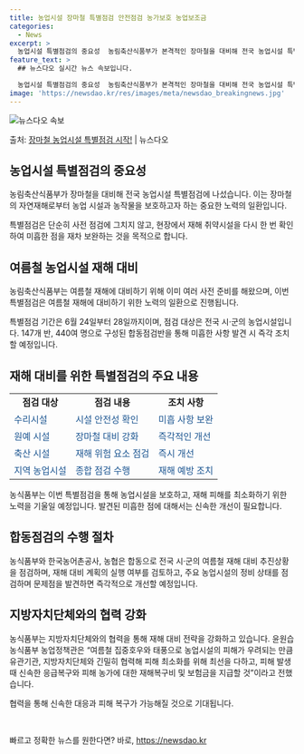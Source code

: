 ```yaml
---
title: 농업시설 장마철 특별점검 안전점검 농가보호 농업보조금
categories:
  - News
excerpt: >
  농업시설 특별점검의 중요성  농림축산식품부가 본격적인 장마철을 대비해 전국 농업시설 특별점검에 나선다. 이러…
feature_text: >
  ## 뉴스다오 실시간 뉴스 속보입니다.

  농업시설 특별점검의 중요성  농림축산식품부가 본격적인 장마철을 대비해 전국 농업시설 특별점검에 나선다. 이러…
image: 'https://newsdao.kr/res/images/meta/newsdao_breakingnews.jpg'
---
```


![뉴스다오 속보](https://newsdao.kr/res/images/meta/newsdao_breakingnews.jpg)

<p>출처: <a href="https://newsdao.kr/4376" rel="dofollow">장마철 농업시설 특별점검 시작!</a> | 뉴스다오</p>

<h2 data-ke-size="size26">농업시설 특별점검의 중요성</h2>
<p data-ke-size="size16">농림축산식품부가 장마철을 대비해 전국 농업시설 특별점검에 나섰습니다. 이는 장마철의 자연재해로부터 농업 시설과 농작물을 보호하고자 하는 중요한 노력의 일환입니다.</p>
<p data-ke-size="size16">특별점검은 단순히 사전 점검에 그치지 않고, 현장에서 재해 취약시설을 다시 한 번 확인하여 미흡한 점을 재차 보완하는 것을 목적으로 합니다.</p>

<h2 data-ke-size="size26">여름철 농업시설 재해 대비</h2>
<p data-ke-size="size16">농림축산식품부는 여름철 재해에 대비하기 위해 이미 여러 사전 준비를 해왔으며, 이번 특별점검은 여름철 재해에 대비하기 위한 노력의 일환으로 진행됩니다.</p>
<p data-ke-size="size16">특별점검 기간은 6월 24일부터 28일까지이며, 점검 대상은 전국 시·군의 농업시설입니다. 147개 반, 440여 명으로 구성된 합동점검반을 통해 미흡한 사항 발견 시 즉각 조치할 예정입니다.</p>

<h2 data-ke-size="size26">재해 대비를 위한 특별점검의 주요 내용</h2>
<table>
  <tr>
    <td style="text-align: center; height: 17px;"><b>점검 대상</b></td>
    <td style="text-align: center; height: 17px;"><b>점검 내용</b></td>
    <td style="text-align: center; height: 17px;"><b>조치 사항</b></td>
  </tr>
  <tr>
    <td><span style="color: #1a5490;">수리시설</span></td>
    <td><span style="color: #1a5490;">시설 안전성 확인</span></td>
    <td><span style="color: #1a5490;">미흡 사항 보완</span></td>
  </tr>
  <tr>
    <td><span style="color: #1a5490;">원예 시설</span></td>
    <td><span style="color: #1a5490;">장마철 대비 강화</span></td>
    <td><span style="color: #1a5490;">즉각적인 개선</span></td>
  </tr>
  <tr>
    <td><span style="color: #1a5490;">축산 시설</span></td>
    <td><span style="color: #1a5490;">재해 위험 요소 점검</span></td>
    <td><span style="color: #1a5490;">즉시 개선</span></td>
  </tr>
  <tr>
    <td><span style="color: #1a5490;">지역 농업시설</span></td>
    <td><span style="color: #1a5490;">종합 점검 수행</span></td>
    <td><span style="color: #1a5490;">재해 예방 조치</span></td>
  </tr>
</table>
<p data-ke-size="size16">농식품부는 이번 특별점검을 통해 농업시설을 보호하고, 재해 피해를 최소화하기 위한 노력을 기울일 예정입니다. 발견된 미흡한 점에 대해서는 신속한 개선이 필요합니다.</p>

<h2 data-ke-size="size26">합동점검의 수행 절차</h2>
<p data-ke-size="size16">농식품부와 한국농어촌공사, 농협은 합동으로 전국 시·군의 여름철 재해 대비 추진상황을 점검하며, 재해 대비 계획의 실행 여부를 검토하고, 주요 농업시설의 정비 상태를 점검하며 문제점을 발견하면 즉각적으로 개선할 예정입니다.</p>

<h2 data-ke-size="size26">지방자치단체와의 협력 강화</h2>
<p data-ke-size="size16">농식품부는 지방자치단체와의 협력을 통해 재해 대비 전략을 강화하고 있습니다. 윤원습 농식품부 농업정책관은 “여름철 집중호우와 태풍으로 농업시설의 피해가 우려되는 만큼 유관기관, 지방자치단체와 긴밀히 협력해 피해 최소화를 위해 최선을 다하고, 피해 발생 때 신속한 응급복구와 피해 농가에 대한 재해복구비 및 보험금을 지급할 것”이라고 전했습니다.</p>
<p data-ke-size="size16">협력을 통해 신속한 대응과 피해 복구가 가능해질 것으로 기대됩니다.</p>

<p data-ke-size="size16">&nbsp;</p> 

빠르고 정확한 뉴스를 원한다면? 바로, <a href="https://newsdao.kr" rel="dofollow">https://newsdao.kr</a>


